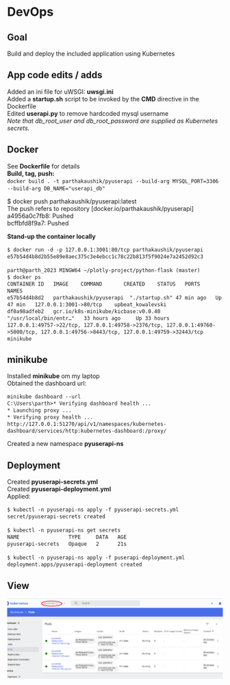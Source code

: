 #  DevOps 

## Goal

Build and deploy the included application
using Kubernetes

## App code edits / adds
Added an ini file for uWSGI: **uwsgi.ini**  
Added a **startup.sh** script to be invoked by the **CMD** directive in the Dockerfile  
Edited **userapi.py** to remove hardcoded mysql username  
*Note that db_root_user and db_root_password are supplied as Kubernetes secrets.*

## Docker
See **Dockerfile** for details  
**Build, tag, push:**   
`docker build . -t parthakaushik/pyuserapi --build-arg MYSQL_PORT=3306 --build-arg DB_NAME="userapi_db"`  

$ docker push parthakaushik/pyuserapi:latest  
The push refers to repository [docker.io/parthakaushik/pyuserapi]  
a4956a0c7fb8: Pushed  
bcffbfd8f9a7: Pushed   

**Stand-up the container locally**  
```
$ docker run -d -p 127.0.0.1:3001:80/tcp parthakaushik/pyuserapi
e57b54d4b8d2b55e89e8aec375c3e4ebcc1c78c22b813f5f9024e7a2452d92c3

parth@parth_2023 MINGW64 ~/plotly-project/python-flask (master)
$ docker ps
CONTAINER ID   IMAGE    COMMAND       CREATED    STATUS   PORTS    NAMES  
e57b54d4b8d2   parthakaushik/pyuserapi  "./startup.sh" 47 min ago   Up 47 min   127.0.0.1:3001->80/tcp    upbeat_kowalevski  
df0a98adfeb2   gcr.io/k8s-minikube/kicbase:v0.0.40   "/usr/local/bin/entr…"   33 hours ago     Up 33 hours     127.0.0.1:49757->22/tcp, 127.0.0.1:49758->2376/tcp, 127.0.0.1:49760->5000/tcp, 127.0.0.1:49756->8443/tcp, 127.0.0.1:49759->32443/tcp   minikube  

```

## minikube 
Installed **minikube** om my laptop  
Obtained the dashboard url:  

```  
minikube dashboard --url  
C:\Users\parth>* Verifying dashboard health ...  
* Launching proxy ...  
* Verifying proxy health ...  
http://127.0.0.1:51270/api/v1/namespaces/kubernetes-dashboard/services/http:kubernetes-dashboard:/proxy/  
```  
Created a new namespace **pyuserapi-ns**   


## Deployment  
Created **pyuserapi-secrets.yml**  
Created **pyuserapi-deployment.yml**  
Applied:  
```  
$ kubectl -n pyuserapi-ns apply -f pyuserapi-secrets.yml  
secret/pyuserapi-secrets created  

$ kubectl -n pyuserapi-ns get secrets  
NAME                TYPE     DATA   AGE  
pyuserapi-secrets   Opaque   2      21s  

$ kubectl -n pyuserapi-ns apply -f puserapi-deployment.yml  
deployment.apps/pyuserapi-deployment created  

```

## View
![dashboard view](minikube_dashboard.png)

